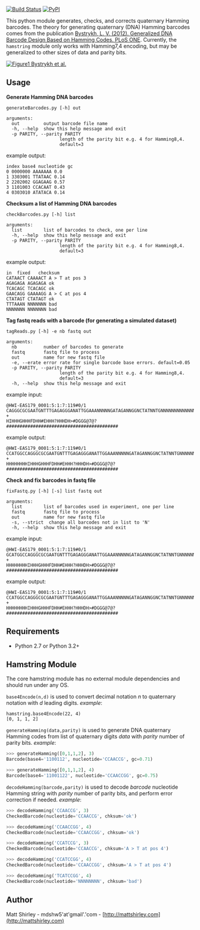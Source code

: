 [![Build Status](https://travis-ci.org/mdshw5/hamstring.svg?branch=master)](https://travis-ci.org/mdshw5/hamstring)
[![PyPI](https://pypi.python.org/pypi/pyfaidx)](https://img.shields.io/pypi/v/pyfaidx.svg?branch=master)

This python module generates, checks, and corrects quaternary Hamming barcodes. The theory for generating quaternary (DNA) Hamming barcodes comes from the publication [Bystrykh, L. V. (2012). Generalized DNA Barcode Design Based on Hamming Codes. PLoS ONE](http://www.plosone.org/article/info:doi/10.1371/journal.pone.0036852). Currently, the `hamstring` module only works with Hamming7,4 encoding, but may be generalized to other sizes of data and parity bits.

[![Figure1 Bystrykh et al.](redist/figure1.png)](http://journals.plos.org/plosone/article?id=10.1371/journal.pone.0036852#pone-0036852-g001)

## Usage

**Generate Hamming DNA barcodes**

    generateBarcodes.py [-h] out

    arguments:
      out         output barcode file name
      -h, --help  show this help message and exit
      -p PARITY, --parity PARITY
                        length of the parity bit e.g. 4 for Hamming8,4.
                        default=3

example output:

    index base4 nucleotide gc
    0 0000000 AAAAAAA 0.0
    1 3303001 TTATAAC 0.14
    2 2202002 GGAGAAG 0.57
    3 1101003 CCACAAT 0.43
    4 0303010 ATATACA 0.14

**Checksum a list of Hamming DNA barcodes**

    checkBarcodes.py [-h] list

    arguments:
      list        list of barcodes to check, one per line
      -h, --help  show this help message and exit
      -p PARITY, --parity PARITY
                        length of the parity bit e.g. 4 for Hamming8,4.
                        default=3

example output:

    in	fixed	checksum
    CATAACT	CAAAACT	A > T at pos 3
    AGAGAGA	AGAGAGA	ok
    TCACAGC	TCACAGC	ok
    GAACAGG	GAAAAGG	A > C at pos 4
    CTATAGT	CTATAGT	ok
    TTTAAAN	NNNNNNN	bad
    NNNNNNN	NNNNNNN	bad

**Tag fastq reads with a barcode (for generating a simulated dataset)**

    tagReads.py [-h] -e nb fastq out

    arguments:
      nb          number of barcodes to generate
      fastq       fastq file to process
      out         name for new fastq file
      -e, --erate error rate for single barcode base errors. default=0.05
      -p PARITY, --parity PARITY
                        length of the parity bit e.g. 4 for Hamming8,4.
                        default=3
      -h, --help  show this help message and exit

example input:

    @HWI-EAS179_0001:5:1:7:119#0/1
    CAGGGCGCGAATGNTTTGAGAGGGANATTGGAAANNNNNGATAGANNGGNCTATNNTGNNNNNNNNNNNNNNNNNN
    +
    HIHHHGHHHFDHH#EHHH?HHHDH>#DGGG@7@?##########################################

example output:

    @HWI-EAS179_0001:5:1:7:119#0/1
    CCATGGCCAGGGCGCGAATGNTTTGAGAGGGANATTGGAAANNNNNGATAGANNGGNCTATNNTGNNNNNNNNNNNNNNNNNN
    +
    HHHHHHHHIHHHGHHHFDHH#EHHH?HHHDH>#DGGG@7@?##########################################

**Check and fix barcodes in fastq file**

    fixFastq.py [-h] [-s] list fastq out

    arguments:
      list        list of barcodes used in experiment, one per line
      fastq       fastq file to process
      out         name for new fastq file
      -s, --strict  change all barcodes not in list to 'N'
      -h, --help  show this help message and exit

example input:

    @HWI-EAS179_0001:5:1:7:119#0/1
    GCATGGCCAGGGCGCGAATGNTTTGAGAGGGANATTGGAAANNNNNGATAGANNGGNCTATNNTGNNNNNNNNNNNNNNNNNN
    +
    HHHHHHHHIHHHGHHHFDHH#EHHH?HHHDH>#DGGG@7@?##########################################

example output:

    @HWI-EAS179_0001:5:1:7:119#0/1
    CCATGGCCAGGGCGCGAATGNTTTGAGAGGGANATTGGAAANNNNNGATAGANNGGNCTATNNTGNNNNNNNNNNNNNNNNNN
    +
    HHHHHHHHIHHHGHHHFDHH#EHHH?HHHDH>#DGGG@7@?##########################################

## Requirements

- Python 2.7 or Python 3.2+

## Hamstring Module

The core hamstring module has no external module dependencies and should run under any OS.

`base4Encode(n,d)` is used to convert decimal notation *n* to quaternary notation with *d* leading digits. *example*:

    hamstring.base4Encode(22, 4)
    [0, 1, 1, 2]

`generateHamming(data,parity)` is used to generate DNA quaternary Hamming codes from list of quaternary digits *data* with *parity* number of parity bits.
*example*:

```python
>>> generateHamming([0,1,1,2], 3)
Barcode(base4='1100112', nucleotide='CCAACCG', gc=0.71)

>>> generateHamming([0,1,1,2], 4)
Barcode(base4='11001122', nucleotide='CCAACCGG', gc=0.75)
```

`decodeHamming(barcode,parity)` is used to decode *barcode* nucleotide Hamming string with *parity* number of parity bits, and perform error correction if needed.
*example*:

```python
>>> decodeHamming('CCAACCG', 3)
CheckedBarcode(nucleotide='CCAACCG', chksum='ok')

>>> decodeHamming('CCAACCGG', 4)
CheckedBarcode(nucleotide='CCAACCGG', chksum='ok')

>>> decodeHamming('CCATCCG', 3)
CheckedBarcode(nucleotide='CCAACCG', chksum='A > T at pos 4')

>>> decodeHamming('CCATCCGG', 4)
CheckedBarcode(nucleotide='CCAACCGG', chksum='A > T at pos 4')

>>> decodeHamming('TCATCCGG', 4)
CheckedBarcode(nucleotide='NNNNNNNN', chksum='bad')
```

## Author

Matt Shirley - mdshw5'at'gmail'.'com - [http://mattshirley.com](http://mattshirley.com)
